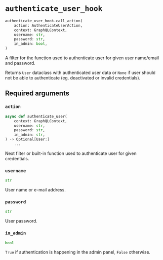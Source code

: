 # `authenticate_user_hook`

```python
authenticate_user_hook.call_action(
    action: AuthenticateUserAction,
    context: GraphQLContext,
    username: str,
    password: str,
    in_admin: bool,
)
```

A filter for the function used to authenticate user for given user name/email and password.

Returns `User` dataclass with authenticated user data or `None` if user should not be able to authenticate (eg. deactivated or invalid credentials).


## Required arguments

### `action`

```python
async def authenticate_user(
    context: GraphQLContext,
    username: str,
    password: str,
    in_admin: str,
) -> Optional[User:]
    ...
```

Next filter or built-in function used to authenticate user for given credentials.


### `username`

```python
str
```

User name or e-mail address.


### `password`

```python
str
```

User password.


### `in_admin`

```python
bool
```

`True` if authentication is happening in the admin panel, `False` otherwise.